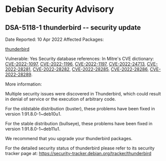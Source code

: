 
Debian Security Advisory
========================


DSA-5118-1 thunderbird -- security update
-----------------------------------------



Date Reported:
10 Apr 2022
Affected Packages:

[thunderbird](https://packages.debian.org/src:thunderbird)

Vulnerable:
Yes
Security database references:
In Mitre's CVE dictionary: [CVE-2022-1097](https://security-tracker.debian.org/tracker/CVE-2022-1097), [CVE-2022-1196](https://security-tracker.debian.org/tracker/CVE-2022-1196), [CVE-2022-1197](https://security-tracker.debian.org/tracker/CVE-2022-1197), [CVE-2022-24713](https://security-tracker.debian.org/tracker/CVE-2022-24713), [CVE-2022-28281](https://security-tracker.debian.org/tracker/CVE-2022-28281), [CVE-2022-28282](https://security-tracker.debian.org/tracker/CVE-2022-28282), [CVE-2022-28285](https://security-tracker.debian.org/tracker/CVE-2022-28285), [CVE-2022-28286](https://security-tracker.debian.org/tracker/CVE-2022-28286), [CVE-2022-28289](https://security-tracker.debian.org/tracker/CVE-2022-28289).  

More information:

Multiple security issues were discovered in Thunderbird, which could
result in denial of service or the execution of arbitrary code.


For the oldstable distribution (buster), these problems have been fixed
in version 1:91.8.0-1~deb10u1.


For the stable distribution (bullseye), these problems have been fixed in
version 1:91.8.0-1~deb11u1.


We recommend that you upgrade your thunderbird packages.


For the detailed security status of thunderbird please refer to
its security tracker page at:
<https://security-tracker.debian.org/tracker/thunderbird>





